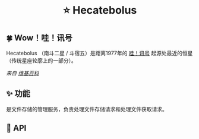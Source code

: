 <h1 align="center">⭐ Hecatebolus</h1>

## 🍀 Wow！哇！讯号

Hecatebolus （南斗二星 / 斗宿五）是距离1977年的 [哇！讯号](https://zh.wikipedia.org/zh-hans/Wow!訊號)
起源处最近的恒星（传统星座轮廓上的一部分）。

*来自 [维基百科](https://zh.wikipedia.org/zh-hans/%E6%96%97%E5%AE%BF%E4%BA%94)*

## ✨ 功能

是文件存储的管理服务，负责处理文件存储请求和处理文件获取请求。

## 🧩 API